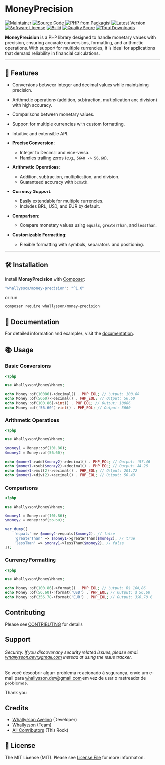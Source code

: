# MoneyPrecision

[![Maintainer](http://img.shields.io/badge/maintainer-@whallysson-blue.svg?style=flat-square)](https://www.linkedin.com/in/whallyssonavelino/?locale=en_US)
[![Source Code](http://img.shields.io/badge/source-whallysson/money--precision-blue.svg?style=flat-square)](https://github.com/whallysson/money-precision)
[![PHP from Packagist](https://img.shields.io/packagist/php-v/whallysson/money-precision.svg?style=flat-square)](https://packagist.org/packages/whallysson/money-precision)
[![Latest Version](https://img.shields.io/github/release/whallysson/money-precision.svg?style=flat-square)](https://github.com/whallysson/money-precision/releases)
[![Software License](https://img.shields.io/badge/license-MIT-brightgreen.svg?style=flat-square)](LICENSE)
[![Build](https://img.shields.io/scrutinizer/build/g/whallysson/money-precision.svg?style=flat-square)](https://scrutinizer-ci.com/g/whallysson/money-precision)
[![Quality Score](https://img.shields.io/scrutinizer/g/whallysson/money-precision.svg?style=flat-square)](https://scrutinizer-ci.com/g/whallysson/money-precision)
[![Total Downloads](https://img.shields.io/packagist/dt/whallysson/money-precision.svg?style=flat-square)](https://packagist.org/packages/whallysson/money-precision)

**MoneyPrecision** is a PHP library designed to handle monetary values with precision, ensuring accurate conversions, formatting, and arithmetic operations. With support for multiple currencies, it is ideal for applications that demand reliability in financial calculations.

---

## 🚀 Features

- Conversions between integer and decimal values ​​while maintaining precision.
- Arithmetic operations (addition, subtraction, multiplication and division) with high accuracy.
- Comparisons between monetary values.
- Support for multiple currencies with custom formatting.
- Intuitive and extensible API.

- **Precise Conversion**:
    - Integer to Decimal and vice-versa.
    - Handles trailing zeros (e.g., `5660 -> 56.60`).

- **Arithmetic Operations**:
    - Addition, subtraction, multiplication, and division.
    - Guaranteed accuracy with `bcmath`.

- **Currency Support**:
    - Easily extendable for multiple currencies.
    - Includes BRL, USD, and EUR by default.

- **Comparison**:
    - Compare monetary values using `equals`, `greaterThan`, and `lessThan`.

- **Customizable Formatting**:
    - Flexible formatting with symbols, separators, and positioning.

---

## 🛠 Installation

Install **MoneyPrecision** with [Composer](https://getcomposer.org/):


```bash
"whallysson/money-precision": "^1.0"
```

or run

```bash
composer require whallysson/money-precision
```

## 📖 Documentation

For detailed information and examples, visit the [documentation](https://github.com/whallysson/money-precision/blob/main/README.md).


## 📚 Usage
### Basic Conversions

```php
<?php

use Whallysson\Money\Money;

echo Money::of(10086)->decimal() . PHP_EOL; // Output: 100.86
echo Money::of(5660)->decimal() . PHP_EOL; // Output: 56.60
echo Money::of(100.86)->int() . PHP_EOL; // Output: 10086
echo Money::of('56.60')->int() . PHP_EOL; // Output: 5660
```

### Arithmetic Operations

```php
<?php

use Whallysson\Money\Money;

$money1 = Money::of(100.86);
$money2 = Money::of(56.60);

echo $money1->add($money2)->decimal() . PHP_EOL; // Output: 157.46
echo $money1->sub($money2)->decimal() . PHP_EOL; // Output: 44.26
echo $money1->mul(2)->decimal() . PHP_EOL; // Output: 201.72
echo $money1->div(2)->decimal() . PHP_EOL; // Output: 50.43
```

### Comparisons

```php
<?php

use Whallysson\Money\Money;

$money1 = Money::of(100.86);
$money2 = Money::of(56.60);

var_dump([
    'equals' => $money1->equals($money2), // false
    'greaterThan' => $money1->greaterThan($money2), // true
    'lessThan' => $money1->lessThan($money2), // false
]);
```

### Currency Formatting

```php
<?php

use Whallysson\Money\Money;

echo Money::of(100.86)->format() . PHP_EOL; // Output: R$ 100,86
echo Money::of(56.60)->format('USD') . PHP_EOL; // Output: $ 56.60
echo Money::of(356.78->format('EUR') . PHP_EOL; // Output: 356,78 €
```





## Contributing

Please see [CONTRIBUTING](https://github.com/whallysson/money-precision/blob/master/CONTRIBUTING.md) for details.

## Support

###### Security: If you discover any security related issues, please email whallysson.dev@gmail.com instead of using the issue tracker.

Se você descobrir algum problema relacionado à segurança, envie um e-mail para whallysson.dev@gmail.com em vez de usar o rastreador de problemas.

Thank you

## Credits

- [Whallysson Avelino](https://github.com/whallysson) (Developer)
- [Whallysson](https://github.com/whallysson) (Team)
- [All Contributors](https://github.com/whallysson/money-precision/contributors) (This Rock)

## 📝 License

The MIT License (MIT). Please see [License File](https://github.com/whallysson/money-precision/blob/master/LICENSE) for more information.